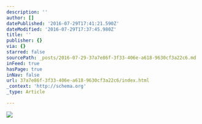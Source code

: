```yaml
---
description: ''
author: []
datePublished: '2016-07-29T17:41:21.590Z'
dateModified: '2016-07-29T17:37:45.980Z'
title: ''
publisher: {}
via: {}
starred: false
sourcePath: _posts/2016-07-29-37a7e86f-3f33-406e-a618-9630cf3a22c6.md
inFeed: true
hasPage: true
inNav: false
url: 37a7e86f-3f33-406e-a618-9630cf3a22c6/index.html
_context: 'http://schema.org'
_type: Article

---
```

![](https://the-grid-user-content.s3-us-west-2.amazonaws.com/0a39cb84-2c0b-4894-b774-0a85941cc7d1.jpg)